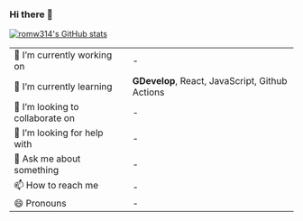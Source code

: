 ### Hi there 👋
[![romw314's GitHub stats](https://github-readme-stats.vercel.app/api?username=romw314&show_icons=true&theme=merko&rank_icon=default&show=reviews,discussions_started,discussions_answered)](https://github.com/anuraghazra/github-readme-stats)

|||
|---|---|
| 🔭 I’m currently working on | - |
| 🌱 I’m currently learning | **GDevelop**, React, JavaScript, Github Actions |
| 👯 I’m looking to collaborate on | - |
| 🤔 I’m looking for help with | - |
| 💬 Ask me about something | - |
| 📫 How to reach me | - |
| 😄 Pronouns | - |
